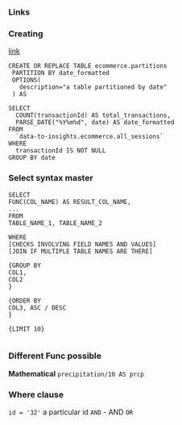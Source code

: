 ### Links 

### Creating 
[link](https://github.com/GoogleCloudPlatform/training-data-analyst/blob/master/courses/data-engineering/demos/partition.md#create-a-date-partitioned-table-with-sql-ddl)
```
CREATE OR REPLACE TABLE ecommerce.partitions
 PARTITION BY date_formatted
 OPTIONS(
   description="a table partitioned by date"
 ) AS

SELECT
  COUNT(transactionId) AS total_transactions,
  PARSE_DATE("%Y%m%d", date) AS date_formatted
FROM
  `data-to-insights.ecommerce.all_sessions`
WHERE
  transactionId IS NOT NULL
GROUP BY date
```

### Select syntax master

```
SELECT
FUNC(COL_NAME) AS RESULT_COL_NAME, 
...
FROM
TABLE_NAME_1, TABLE_NAME_2

WHERE
[CHECKS INVOLVING FIELD NAMES AND VALUES]
[JOIN IF MULTIPLE TABLE NAMES ARE THERE]

{GROUP BY
COL1,
COL2
}

{ORDER BY
COL3, ASC / DESC
}

{LIMIT 10}


```

### Different Func possible 
**Mathematical**
`precipitation/10 AS prcp`


### Where clause 
`id = '32'` a particular id
`AND`  - AND 
`OR`
<!--stackedit_data:
eyJoaXN0b3J5IjpbLTE0MzIxOTA5NzUsLTE1NTUwNzMxMTYsNj
IyOTY1MTExLC0yNTAwMDEzNTYsMzE3MTA0NTE4XX0=
-->